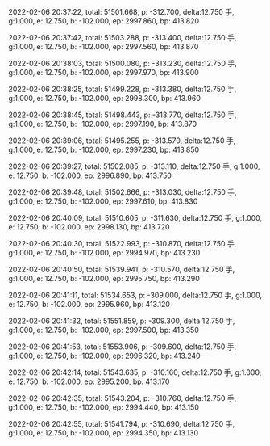 2022-02-06 20:37:22, total: 51501.668, p: -312.700, delta:12.750 手, g:1.000, e: 12.750, b: -102.000, ep: 2997.860, bp: 413.820

2022-02-06 20:37:42, total: 51503.288, p: -313.400, delta:12.750 手, g:1.000, e: 12.750, b: -102.000, ep: 2997.560, bp: 413.870

2022-02-06 20:38:03, total: 51500.080, p: -313.230, delta:12.750 手, g:1.000, e: 12.750, b: -102.000, ep: 2997.970, bp: 413.900

2022-02-06 20:38:25, total: 51499.228, p: -313.380, delta:12.750 手, g:1.000, e: 12.750, b: -102.000, ep: 2998.300, bp: 413.960

2022-02-06 20:38:45, total: 51498.443, p: -313.770, delta:12.750 手, g:1.000, e: 12.750, b: -102.000, ep: 2997.190, bp: 413.870

2022-02-06 20:39:06, total: 51495.255, p: -313.570, delta:12.750 手, g:1.000, e: 12.750, b: -102.000, ep: 2997.230, bp: 413.850

2022-02-06 20:39:27, total: 51502.085, p: -313.110, delta:12.750 手, g:1.000, e: 12.750, b: -102.000, ep: 2996.890, bp: 413.750

2022-02-06 20:39:48, total: 51502.666, p: -313.030, delta:12.750 手, g:1.000, e: 12.750, b: -102.000, ep: 2997.610, bp: 413.830

2022-02-06 20:40:09, total: 51510.605, p: -311.630, delta:12.750 手, g:1.000, e: 12.750, b: -102.000, ep: 2998.130, bp: 413.720

2022-02-06 20:40:30, total: 51522.993, p: -310.870, delta:12.750 手, g:1.000, e: 12.750, b: -102.000, ep: 2994.970, bp: 413.230

2022-02-06 20:40:50, total: 51539.941, p: -310.570, delta:12.750 手, g:1.000, e: 12.750, b: -102.000, ep: 2995.750, bp: 413.290

2022-02-06 20:41:11, total: 51534.653, p: -309.000, delta:12.750 手, g:1.000, e: 12.750, b: -102.000, ep: 2995.960, bp: 413.120

2022-02-06 20:41:32, total: 51551.859, p: -309.300, delta:12.750 手, g:1.000, e: 12.750, b: -102.000, ep: 2997.500, bp: 413.350

2022-02-06 20:41:53, total: 51553.906, p: -309.600, delta:12.750 手, g:1.000, e: 12.750, b: -102.000, ep: 2996.320, bp: 413.240

2022-02-06 20:42:14, total: 51543.635, p: -310.160, delta:12.750 手, g:1.000, e: 12.750, b: -102.000, ep: 2995.200, bp: 413.170

2022-02-06 20:42:35, total: 51543.204, p: -310.760, delta:12.750 手, g:1.000, e: 12.750, b: -102.000, ep: 2994.440, bp: 413.150

2022-02-06 20:42:55, total: 51541.794, p: -310.690, delta:12.750 手, g:1.000, e: 12.750, b: -102.000, ep: 2994.350, bp: 413.130
